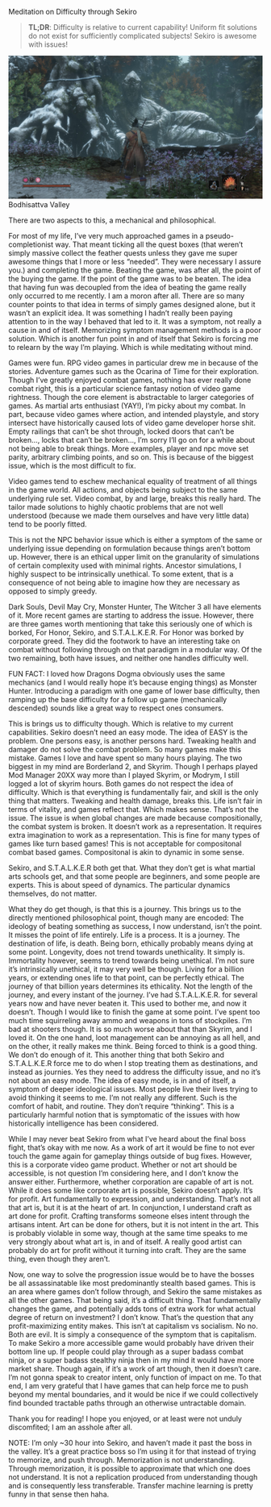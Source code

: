 Meditation on Difficulty through Sekiro

> **TL;DR**: Difficulty is relative to current capability! Uniform fit solutions do not exist for sufficiently complicated subjects! Sekiro is awesome with issues!

![on_sekiro](/docs/short_stories/images/on_sekiro.jpg)
Bodhisattva Valley

There are two aspects to this, a mechanical and philosophical.

For most of my life, I’ve very much approached games in a pseudo-completionist way. That meant ticking all the quest boxes (that weren’t simply massive collect the feather quests unless they gave me super awesome things that I more or less “needed”. They were necessary I assure you.) and completing the game. Beating the game, was after all, the point of the buying the game. If the point of the game was to be beaten. The idea that having fun was decoupled from the idea of beating the game really only occurred to me recently. I am a moron after all. There are so many counter points to that idea in terms of simply games designed alone, but it wasn’t an explicit idea. It was something I hadn’t really been paying attention to in the way I behaved that led to it. It was a symptom, not really a cause in and of itself. Memorizing symptom management methods is a poor solution. Which is another fun point in and of itself that Sekiro is forcing me to relearn by the way I’m playing. Which is while meditating without mind.

Games were fun. RPG video games in particular drew me in because of the stories. Adventure games such as the Ocarina of Time for their exploration. Though I’ve greatly enjoyed combat games, nothing has ever really done combat right, this is a particular science fantasy notion of video game rightness. Though the core element is abstractable to larger categories of games. As martial arts enthusiast (YAY!), I’m picky about my combat. In part, because video games where action, and intended playstyle, and story intersect have historically caused lots of video game developer horse shit. Empty railings that can’t be shot through, locked doors that can’t be broken…, locks that can’t be broken…, I’m sorry I’ll go on for a while about not being able to break things. More examples, player and npc move set parity, arbitrary climbing points, and so on. This is because of the biggest issue, which is the most difficult to fix.

Video games tend to eschew mechanical equality of treatment of all things in the game world. All actions, and objects being subject to the same underlying rule set. Video combat, by and large, breaks this really hard. The tailor made solutions to highly chaotic problems that are not well understood (because we made them ourselves and have very little data) tend to be poorly fitted.

This is not the NPC behavior issue which is either a symptom of the same or underlying issue depending on formulation because things aren’t bottom up. However, there is an ethical upper limit on the granularity of simulations of certain complexity used with minimal rights. Ancestor simulations, I highly suspect to be intrinsically unethical. To some extent, that is a consequence of not being able to imagine how they are necessary as opposed to simply greedy.

Dark Souls, Devil May Cry, Monster Hunter, The Witcher 3 all have elements of it. More recent games are starting to address the issue. However, there are three games worth mentioning that take this seriously one of which is borked, For Honor, Sekiro, and S.T.A.L.K.E.R. For Honor was borked by corporate greed. They did the footwork to have an interesting take on combat without following through on that paradigm in a modular way. Of the two remaining, both have issues, and neither one handles difficulty well.

FUN FACT: I loved how Dragons Dogma obviously uses the same mechanics (and I would really hope it’s because enging things) as Monster Hunter. Introducing a paradigm with one game of lower base difficulty, then ramping up the base difficulty for a follow up game (mechanically descended) sounds like a great way to respect ones consumers.

This is brings us to difficulty though. Which is relative to my current capabilities. Sekiro doesn’t need an easy mode. The idea of EASY is the problem. One persons easy, is another persons hard. Tweaking health and damager do not solve the combat problem. So many games make this mistake. Games I love and have spent so many hours playing. The two biggest in my mind are Borderland 2, and Skyrim. Though I perhaps played Mod Manager 20XX way more than I played Skyrim, or Modrym, I still logged a lot of skyrim hours. Both games do not respect the idea of difficulty. Which is that everything is fundamentally fair, and skill is the only thing that matters. Tweaking and health damage, breaks this. Life isn’t fair in terms of vitality, and games reflect that. Which makes sense. That’s not the issue. The issue is when global changes are made because compositionally, the combat system is broken. It doesn’t work as a representation. It requires extra imagination to work as a representation. This is fine for many types of games like turn based games! This is not acceptable for compositonal combat based games. Compositonal is akin to dynamic in some sense.

Sekiro, and S.T.A.L.K.E.R both get that. What they don’t get is what martial arts schools get, and that some people are beginners, and some people are experts. This is about speed of dynamics. The particular dynamics themselves, do not matter.

What they do get though, is that this is a journey. This brings us to the directly mentioned philosophical point, though many are encoded: The ideology of beating something as success, I now understand, isn’t the point. It misses the point of life entirely. Life is a process. It is a journey. The destination of life, is death. Being born, ethically probably means dying at some point. Longevity, does not trend towards unethicality. It simply is. Immortality however, seems to trend towards being unethical. I’m not sure it’s intrinsically unethical, it may very well be though. Living for a billion years, or extending ones life to that point, can be perfectly ethical. The journey of that billion years determines its ethicality. Not the length of the journey, and every instant of the journey. I’ve had S.T.A.L.K.E.R. for several years now and have never beaten it. This used to bother me, and now it doesn’t. Though I would like to finish the game at some point. I’ve spent too much time squirreling away ammo and weapons in tons of stockpiles. I’m bad at shooters though. It is so much worse about that than Skyrim, and I loved it. On the one hand, loot management can be annoying as all hell, and on the other, it really makes me think. Being forced to think is a good thing. We don’t do enough of it. This another thing that both Sekiro and S.T.A.L.K.E.R force me to do when I stop treating them as destinations, and instead as journies. Yes they need to address the difficulty issue, and no it’s not about an easy mode. The idea of easy mode, is in and of itself, a symptom of deeper ideological issues. Most people live their lives trying to avoid thinking it seems to me. I’m not really any different. Such is the comfort of habit, and routine. They don’t require “thinking”. This is a particularly harmful notion that is symptomatic of the issues with how historically intelligence has been considered.

While I may never beat Sekiro from what I’ve heard about the final boss fight, that’s okay with me now. As a work of art it would be fine to not ever touch the game again for gameplay things outside of bug fixes. However, this is a corporate video game product. Whether or not art should be accessible, is not question I’m considering here, and I don’t know the answer either. Furthermore, whether corporation are capable of art is not. While it does some like corporate art is possible, Sekiro doesn’t apply. It’s for profit. Art fundamentally to expression, and understanding. That’s not all that art is, but it is at the heart of art. In conjunction, I understand craft as art done for profit. Crafting transforms someone elses intent through the artisans intent. Art can be done for others, but it is not intent in the art. This is probably violable in some way, though at the same time speaks to me very strongly about what art is, in and of itself. A really good artist can probably do art for profit without it turning into craft. They are the same thing, even though they aren’t.

Now, one way to solve the progression issue would be to have the bosses be all assassinatable like most predominantly stealth based games. This is an area where games don’t follow through, and Sekiro the same mistakes as all the other games. That being said, it’s a difficult thing. That fundamentally changes the game, and potentially adds tons of extra work for what actual degree of return on investment? I don’t know. That’s the question that any profit-maximizing entity makes. This isn’t at capitalism vs socialism. No no. Both are evil. It is simply a consequence of the symptom that is capitalism. To make Sekiro a more accessible game would probably have driven their bottom line up. If people could play through as a super badass combat ninja, or a super badass stealthy ninja then in my mind it would have more market share. Though again, if it’s a work of art though, then it doesn’t care. I’m not gonna speak to creator intent, only function of impact on me. To that end, I am very grateful that I have games that can help force me to push beyond my mental boundaries, and it would be nice if we could collectively find bounded tractable paths through an otherwise untractable domain.

Thank you for reading! I hope you enjoyed, or at least were not unduly discomfited; I am an asshole after all.

NOTE: I’m only ~30 hour into Sekiro, and haven’t made it past the boss in the valley. It’s a great practice boss so I’m using it for that instead of trying to memorize, and push through. Memorization is not understanding. Through memorization, it is possible to approximate that which one does not understand. It is not a replication produced from understanding though and is consequently less transferable. Transfer machine learning is pretty funny in that sense then haha.